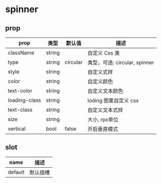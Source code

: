 # spinner

## prop 

|  prop   |  类型  |  默认值  | 描述 |
|  ----  | ----  |----  | ----  |
| className  | string |  | 自定义 Css 类 |
| type  | string | circular | 类型，可选: circular, spinner |
| style  | string |  | 自定义式样 |
| color  | string |  | 自定义颜色 |
| text-color  | string |  | 自定义文本颜色 |
| loading-class  | string |  | loding 图案自定义 css |
| text-class  | string |  | 自定义文本式样 |
| size  | string |  | 大小, rpx单位 |
| vertical  | bool | false | 开启垂直模式 |

## slot

|  name   | 描述 |
|  ----  | ----  |
| default  | 默认插槽 |

